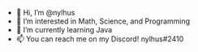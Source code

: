 - 👋 Hi, I’m @nylhus
- 👀 I’m interested in Math, Science, and Programming
- 🌱 I’m currently learning Java
- 📫 You can reach me on my Discord! nylhus#2410

